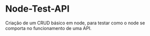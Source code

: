 # Node-Test-API
Criação de um CRUD básico em node, para testar como o node se comporta no funcionamento de uma API.
